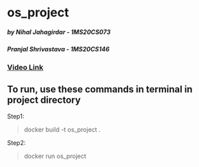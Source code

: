 # os_project
##### by  Nihal Jahagirdar - 1MS20CS073
#####     Pranjal Shrivastava - 1MS20CS146
### [Video Link](https://drive.google.com/file/d/1GCl3PWLYgo1D7SA7_N5rrSAKP9Vr0gV5/view?usp=sharing)
## To run, use these commands in terminal in project directory
Step1:
> docker build -t os_project .

Step2:
> docker run os_project
